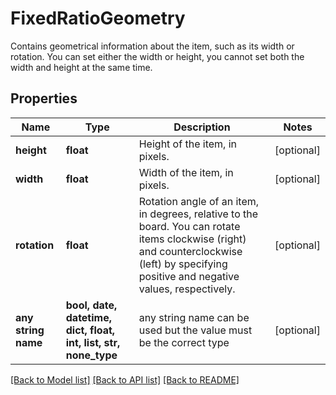 # FixedRatioGeometry

Contains geometrical information about the item, such as its width or rotation. You can set either the width or height, you cannot set both the width and height at the same time.

## Properties
Name | Type | Description | Notes
------------ | ------------- | ------------- | -------------
**height** | **float** | Height of the item, in pixels. | [optional] 
**width** | **float** | Width of the item, in pixels. | [optional] 
**rotation** | **float** | Rotation angle of an item, in degrees, relative to the board. You can rotate items clockwise (right) and counterclockwise (left) by specifying positive and negative values, respectively. | [optional] 
**any string name** | **bool, date, datetime, dict, float, int, list, str, none_type** | any string name can be used but the value must be the correct type | [optional]

[[Back to Model list]](../README.md#documentation-for-models) [[Back to API list]](../README.md#documentation-for-api-endpoints) [[Back to README]](../README.md)


